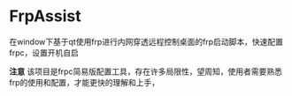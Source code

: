 # FrpAssist
在window下基于qt使用frp进行内网穿透远程控制桌面的frp启动脚本，快速配置frpc，设置开机自启

**注意** 该项目是frpc简易版配置工具，存在许多局限性，望周知，使用者需要熟悉frp的使用和配置，才能更快的理解和上手，
